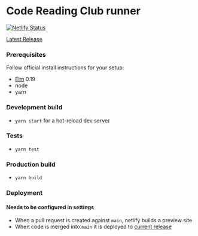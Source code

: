 # Code Reading Club runner

[![Netlify Status](https://api.netlify.com/api/v1/badges/2a347c8e-886e-44fc-9518-52f0a2a00d64/deploy-status)](https://app.netlify.com/sites/code-reading-runner/deploys)

[Latest Release](https://runner.codereading.club)

### Prerequisites
Follow official install instructions for your setup:
- [Elm](http://elm-lang.org/) 0.19
- node
- yarn

### Development build
- `yarn start` for a hot-reload dev server

### Tests
- `yarn test`

### Production build
- `yarn build`

### Deployment
#### Needs to be configured in settings
- When a pull request is created against `main`, netlify builds a preview site
- When code is merged into `main` it is deployed to [current release](https://code-reading-runner.netlify.app)
